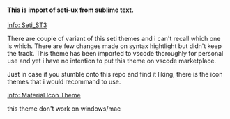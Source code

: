 #### This is import of seti-ux from sublime text.

[info: Seti_ST3](https://github.com/ctf0/Seti_ST3)

There are couple of variant of this seti themes and i can't recall which one is which. There are few changes made on syntax hightlight but didn't keep the track. 
This theme has been imported to vscode thoroughly for personal use and yet i have no intention to put this theme on vscode marketplace. 

Just in case if you stumble onto this repo and find it liking, there is the icon themes that i would recommand to use. 

[info: Material Icon Theme](https://marketplace.visualstudio.com/items?itemName=PKief.material-icon-theme)

this theme don't work on windows/mac
